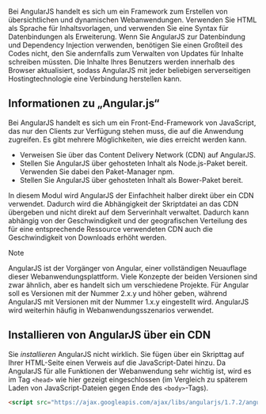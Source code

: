 Bei AngularJS handelt es sich um ein Framework zum Erstellen von übersichtlichen und dynamischen Webanwendungen. Verwenden Sie HTML als Sprache für Inhaltsvorlagen, und verwenden Sie eine Syntax für Datenbindungen als Erweiterung. Wenn Sie AngularJS zur Datenbindung und Dependency Injection verwenden, benötigen Sie einen Großteil des Codes nicht, den Sie andernfalls zum Verwalten von Updates für Inhalte schreiben müssten. Die Inhalte Ihres Benutzers werden innerhalb des Browser aktualisiert, sodass AngularJS mit jeder beliebigen serverseitigen Hostingtechnologie eine Verbindung herstellen kann.

## <a name="angularjs-information"></a>Informationen zu „Angular.js“

Bei AngularJS handelt es sich um ein Front-End-Framework von JavaScript, das nur den Clients zur Verfügung stehen muss, die auf die Anwendung zugreifen. Es gibt mehrere Möglichkeiten, wie dies erreicht werden kann.

- Verweisen Sie über das Content Delivery Network (CDN) auf AngularJS.
- Stellen Sie AngularJS über gehosteten Inhalt als Node.js-Paket bereit. Verwenden Sie dabei den Paket-Manager npm.
- Stellen Sie AngularJS über gehosteten Inhalt als Bower-Paket bereit.

In diesem Modul wird AngularJS der Einfachheit halber direkt über ein CDN verwendet. Dadurch wird die Abhängigkeit der Skriptdatei an das CDN übergeben und nicht direkt auf dem Serverinhalt verwaltet. Dadurch kann abhängig von der Geschwindigkeit und der geografischen Verteilung des für eine entsprechende Ressource verwendeten CDN auch die Geschwindigkeit von Downloads erhöht werden.

> [!NOTE]
> AngularJS ist der Vorgänger von Angular, einer vollständigen Neuauflage dieser Webanwendungsplattform. Viele Konzepte der beiden Versionen sind zwar ähnlich, aber es handelt sich um verschiedene Projekte. Für Angular soll es Versionen mit der Nummer 2.x.y und höher geben, während AngularJS mit Versionen mit der Nummer 1.x.y eingestellt wird. AngularJS wird weiterhin häufig in Webanwendungsszenarios verwendet.

## <a name="how-to-install-angularjs-via-cdn"></a>Installieren von AngularJS über ein CDN

Sie _installieren_ AngularJS nicht wirklich. Sie fügen über ein Skripttag auf Ihrer HTML-Seite einen Verweis auf die JavaScript-Datei hinzu. Da AngularJS für alle Funktionen der Webanwendung sehr wichtig ist, wird es im Tag `<head>` wie hier gezeigt eingeschlossen (im Vergleich zu späterem Laden von JavaScript-Dateien gegen Ende des `<body>`-Tags).

```html
<script src="https://ajax.googleapis.com/ajax/libs/angularjs/1.7.2/angular.min.js"></script>
```
